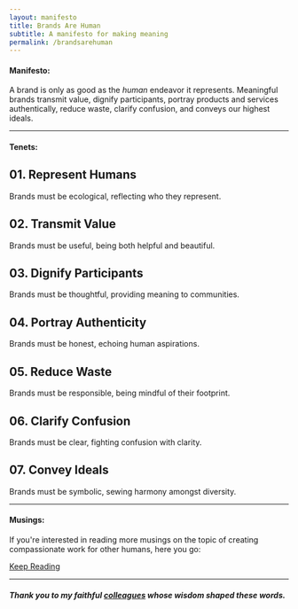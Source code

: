 ```yaml
---
layout: manifesto
title: Brands Are Human
subtitle: A manifesto for making meaning
permalink: /brandsarehuman
---
```


#### Manifesto:

<span class="manifesto">A brand is only as good as the <em>human</em> endeavor it represents. Meaningful brands transmit value, dignify participants, portray products and services authentically, reduce waste, clarify confusion, and conveys our highest ideals.</span>

---

#### Tenets:

## 01. Represent Humans
Brands must be ecological, reflecting who they represent.

## 02. Transmit Value
Brands must be useful, being both helpful and beautiful.

## 03. Dignify Participants
Brands must be thoughtful, providing meaning to communities.

## 04. Portray Authenticity
Brands must be honest, echoing human aspirations.

## 05. Reduce Waste
Brands must be responsible, being mindful of their footprint.
 
## 06. Clarify Confusion
Brands must be clear, fighting confusion with clarity.

## 07. Convey Ideals
Brands must be symbolic, sewing harmony amongst diversity.

---

#### Musings:

If you're interested in reading more musings on the topic of creating compassionate work for other humans, here you go:

<a href="/writing" class="btn_secondary">Keep Reading</a>

---

##### _Thank you to my faithful [colleagues](https://journeygroup.com) whose wisdom shaped these words._